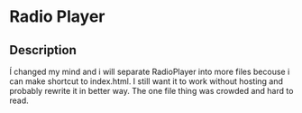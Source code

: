 # Radio Player
## Description
Í changed my mind and i will separate RadioPlayer into more files becouse i can make shortcut to index.html. I still want it to work without hosting and probably rewrite it in better way. The one file thing was crowded and hard to read.